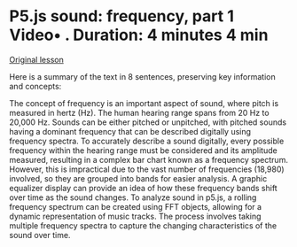 # P5.js sound: frequency, part 1 Video• . Duration: 4 minutes 4 min

[Original lesson](https://www.coursera.org/learn/uol-introduction-to-programming-2/lecture/yuHQf/p5-js-sound-frequency-part-1)

Here is a summary of the text in 8 sentences, preserving key information and concepts:

The concept of frequency is an important aspect of sound, where pitch is measured in hertz (Hz). The human hearing range spans from 20 Hz to 20,000 Hz. Sounds can be either pitched or unpitched, with pitched sounds having a dominant frequency that can be described digitally using frequency spectra. To accurately describe a sound digitally, every possible frequency within the hearing range must be considered and its amplitude measured, resulting in a complex bar chart known as a frequency spectrum. However, this is impractical due to the vast number of frequencies (18,980) involved, so they are grouped into bands for easier analysis. A graphic equalizer display can provide an idea of how these frequency bands shift over time as the sound changes. To analyze sound in p5.js, a rolling frequency spectrum can be created using FFT objects, allowing for a dynamic representation of music tracks. The process involves taking multiple frequency spectra to capture the changing characteristics of the sound over time.


